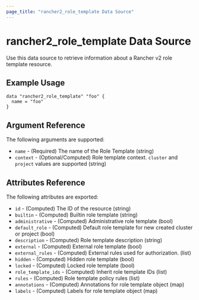 ```yaml
---
page_title: "rancher2_role_template Data Source"
---
```


# rancher2\_role\_template Data Source

Use this data source to retrieve information about a Rancher v2 role template resource.

## Example Usage

```hcl
data "rancher2_role_template" "foo" {
  name = "foo"
}
```

## Argument Reference

The following arguments are supported:

* `name` - (Required) The name of the Role Template (string)
* `context` - (Optional/Computed) Role template context. `cluster` and `project` values are supported (string)

## Attributes Reference

The following attributes are exported:

* `id` - (Computed) The ID of the resource (string)
* `builtin` - (Computed) Builtin role template (string)
* `administrative` - (Computed) Administrative role template (bool)
* `default_role` - (Computed) Default role template for new created cluster or project (bool)
* `description` - (Computed) Role template description (string)
* `external` - (Computed) External role template (bool)
* `external_rules` - (Computed) External rules used for authorization. (list)
* `hidden` - (Computed) Hidden role template (bool)
* `locked` - (Computed) Locked role template (bool)
* `role_template_ids` - (Computed) Inherit role template IDs (list)
* `rules` - (Computed) Role template policy rules (list)
* `annotations` - (Computed) Annotations for role template object (map)
* `labels` - (Computed) Labels for role template object (map)
